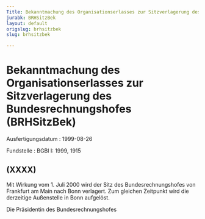 ```yaml
---
Title: Bekanntmachung des Organisationserlasses zur Sitzverlagerung des Bundesrechnungshofes
jurabk: BRHSitzBek
layout: default
origslug: brhsitzbek
slug: brhsitzbek

---
```


# Bekanntmachung des Organisationserlasses zur Sitzverlagerung des Bundesrechnungshofes (BRHSitzBek)

Ausfertigungsdatum
:   1999-08-26

Fundstelle
:   BGBl I: 1999, 1915



## (XXXX)

Mit Wirkung vom 1. Juli 2000 wird der Sitz des Bundesrechnungshofes von Frankfurt am Main nach Bonn verlagert.
Zum gleichen Zeitpunkt wird die derzeitige Außenstelle in Bonn aufgelöst.

Die Präsidentin des Bundesrechnungshofes

